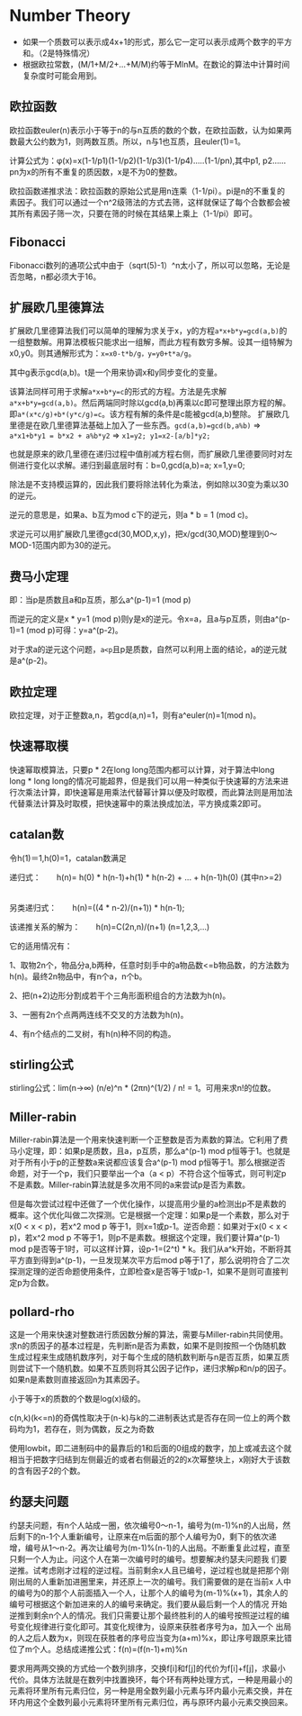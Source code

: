 # Number Theory

* 如果一个质数可以表示成4x+1的形式，那么它一定可以表示成两个数字的平方和。（2是特殊情况）
* 根据欧拉常数，(M/1+M/2+...+M/M)约等于MlnM。在数论的算法中计算时间复杂度时可能会用到。


## 欧拉函数
欧拉函数euler(n)表示小于等于n的与n互质的数的个数，在欧拉函数，认为如果两数最大公约数为1，则两数互质。所以，n与1也互质，且euler(1)=1。

计算公式为：φ(x)=x(1-1/p1)(1-1/p2)(1-1/p3)(1-1/p4)…..(1-1/pn),其中p1, p2……pn为x的所有不重复的质因数，x是不为0的整数。

欧拉函数递推求法：欧拉函数的原始公式是用n连乘（1-1/pi）。pi是n的不重复的素因子。我们可以通过一个n^2级筛法的方式去筛，这样就保证了每个合数都会被其所有素因子筛一次，只要在筛的时候在其结果上乘上（1-1/pi）即可。

## Fibonacci
Fibonacci数列的通项公式中由于（sqrt(5)-1）^n太小了，所以可以忽略，无论是否忽略，n都必须大于16。

## 扩展欧几里德算法
扩展欧几里德算法我们可以简单的理解为求关于x，y的方程`a*x+b*y=gcd(a,b)`的一组整数解。用算法模板只能求出一组解，而此方程有数穷多解。设其一组特解为x0,y0。则其通解形式为：`x=x0-t*b/g，y=y0+t*a/g`。

其中g表示gcd(a,b)。t是一个用来协调x和y同步变化的变量。

该算法同样可用于求解`a*x+b*y=c`的形式的方程。方法是先求解`a*x+b*y=gcd(a,b)`。然后两端同时除以gcd(a,b)再乘以c即可整理出原方程的解。即`a*(x*c/g)+b*(y*c/g)=c`。该方程有解的条件是c能被gcd(a,b)整除。
扩展欧几里德是在欧几里德算法基础上加入了一些东西。`gcd(a,b)=gcd(b,a%b)` => `a*x1+b*y1 = b*x2 + a%b*y2` => `x1=y2; y1=x2-[a/b]*y2;`

也就是原来的欧几里德在递归过程中值削减方程右侧，而扩展欧几里德要同时对左侧进行变化以求解。递归到最底层时有：b=0,gcd(a,b)=a; x=1,y=0;

除法是不支持模运算的，因此我们要将除法转化为乘法，例如除以30变为乘以30的逆元。

逆元的意思是，如果a、b互为mod c下的逆元，则a * b = 1 (mod c)。

求逆元可以用扩展欧几里德gcd(30,MOD,x,y)，把x/gcd(30,MOD)整理到0～MOD-1范围内即为30的逆元。

## 费马小定理

即：当p是质数且a和p互质，那么a^(p-1)=1 (mod p)

而逆元的定义是x * y=1 (mod p)则y是x的逆元。令x=a，且a与p互质，则由a^(p-1)=1 (mod p)可得：y=a^(p-2)。

对于求a的逆元这个问题，`a<p`且p是质数，自然可以利用上面的结论，a的逆元就是a^(p-2)。

## 欧拉定理
欧拉定理，对于正整数a,n，若gcd(a,n)=1，则有a^euler(n)=1(mod n)。

## 快速幂取模
快速幂取模算法，只要p * 2在long long范围内都可以计算，对于算法中long long * long long的情况可能超界，但是我们可以用一种类似于快速幂的方法来进行次乘法计算，即快速幂是用乘法代替幂计算以便及时取模，而此算法则是用加法代替乘法计算及时取模，把快速幂中的乘法换成加法，平方换成乘2即可。

## catalan数
令h(1)＝1,h(0)=1，catalan数满足

递归式：　　h(n)= h(0) * h(n-1)+h(1) * h(n-2) + ... + h(n-1)h(0) (其中n>=2) 　　

另类递归式：　　h(n)=((4 * n-2)/(n+1)) * h(n-1); 　　

该递推关系的解为：　　h(n)=C(2n,n)/(n+1) (n=1,2,3,...)

它的适用情况有：

1、取物2n个，物品分a,b两种，任意时刻手中的a物品数<=b物品数，的方法数为h(n)。最终2n物品中，有n个a，n个b。

2、把(n+2)边形分割成若干个三角形面积组合的方法数为h(n)。

3、一圈有2n个点两两连线不交叉的方法数为h(n)。

4、有n个结点的二叉树，有h(n)种不同的构造。

## stirling公式
stirling公式：lim(n→∞) (n/e)^n * (2πn)^(1/2) / n! = 1。可用来求n!的位数。

## Miller-rabin
Miller-rabin算法是一个用来快速判断一个正整数是否为素数的算法。它利用了费马小定理，即：如果p是质数，且a，p互质，那么a^(p-1) mod p恒等于1。也就是对于所有小于p的正整数a来说都应该复合a^(p-1) mod p恒等于1。那么根据逆否命题，对于一个p，我们只要举出一个a（a < p）不符合这个恒等式，则可判定p不是素数。Miller-rabin算法就是多次用不同的a来尝试p是否为素数。

但是每次尝试过程中还做了一个优化操作，以提高用少量的a检测出p不是素数的概率。这个优化叫做二次探测。它是根据一个定理：如果p是一个素数，那么对于x(0 < x < p)，若x^2 mod p 等于1，则x=1或p-1。逆否命题：如果对于x(0 < x < p)，若x^2 mod p 不等于1，则p不是素数。根据这个定理，我们要计算a^(p-1) mod p是否等于1时，可以这样计算，设p-1=(2^t) * k。我们从a^k开始，不断将其平方直到得到a^(p-1)，一旦发现某次平方后mod p等于1了，那么说明符合了二次探测定理的逆否命题使用条件，立即检查x是否等于1或p-1，如果不是则可直接判定p为合数。

## pollard-rho
这是一个用来快速对整数进行质因数分解的算法，需要与Miller-rabin共同使用。求n的质因子的基本过程是，先判断n是否为素数，如果不是则按照一个伪随机数生成过程来生成随机数序列，对于每个生成的随机数判断与n是否互质，如果互质则尝试下一个随机数。如果不互质则将其公因子记作p，递归求解p和n/p的因子。如果n是素数则直接返回n为其素因子。

小于等于x的质数的个数是log(x)级的。

c(n,k)(k<=n)的奇偶性取决于(n-k)与k的二进制表达式是否存在同一位上的两个数码均为1，若存在，则为偶数，反之为奇数

使用lowbit，即二进制码中的最靠后的1和后面的0组成的数字，加上或减去这个就相当于把数字归结到左侧最近的或者右侧最近的2的x次幂整块上，x刚好大于该数的含有因子2的个数。

## 约瑟夫问题
约瑟夫问题，有n个人站成一圈，依次编号0～n-1，编号为(m-1)%n的人出局，然后剩下的n-1个人重新编号，让原来在m后面的那个人编号为0，剩下的依次递 增，编号从1～n-2。再次让编号为(m-1)%(n-1)的人出局。不断重复此过程，直至只剩一个人为止。问这个人在第一次编号时的编号。想要解决约瑟夫问题我 们要逆推。试考虑刚才过程的逆过程。当前剩余x人且已编号，逆过程也就是把那个刚刚出局的人重新加进圈里来，并还原上一次的编号。我们需要做的是在当前x 人中的编号为0的那个人前面插入一个人，让那个人的编号为(m-1)%(x+1)，其余人的编号可根据这个新加进来的人的编号来确定。我们要从最后剩一个人的情况 开始逆推到剩余n个人的情况。我们只需要让那个最终胜利的人的编号按照逆过程的编号变化规律进行变化即可。其变化规律为，设原来获胜者序号为a，加入一个 出局的人之后人数为x，则现在获胜者的序号应当变为(a+m)%x，即让序号跟原来比错位了m个人。总结成递推公式：f(n)=(f(n-1)+m)%n

要求用两两交换的方式给一个数列排序，交换f[i]和f[j]的代价为f[i]+f[j]，求最小代价。具体方法就是在数列中找置换环，每个环有两种处理方式，一种是用最小的元素将环里所有元素归位，另一种是用全数列最小元素与环内最小元素交换，并在环内用这个全数列最小元素将环里所有元素归位，再与原环内最小元素交换回来。

